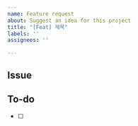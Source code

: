 ```yaml
---
name: Feature request
about: Suggest an idea for this project
title: "[Feat] 제목"
labels: ''
assignees: ''

---
```


## Issue

## To-do
- [ ]
